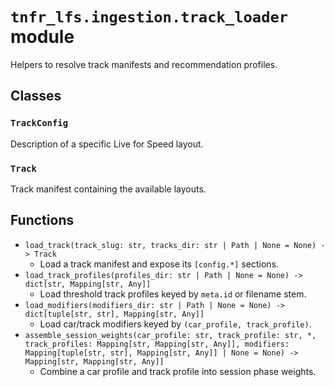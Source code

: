 # `tnfr_lfs.ingestion.track_loader` module
Helpers to resolve track manifests and recommendation profiles.

## Classes
### `TrackConfig`
Description of a specific Live for Speed layout.

### `Track`
Track manifest containing the available layouts.

## Functions
- `load_track(track_slug: str, tracks_dir: str | Path | None = None) -> Track`
  - Load a track manifest and expose its ``[config.*]`` sections.
- `load_track_profiles(profiles_dir: str | Path | None = None) -> dict[str, Mapping[str, Any]]`
  - Load threshold track profiles keyed by ``meta.id`` or filename stem.
- `load_modifiers(modifiers_dir: str | Path | None = None) -> dict[tuple[str, str], Mapping[str, Any]]`
  - Load car/track modifiers keyed by ``(car_profile, track_profile)``.
- `assemble_session_weights(car_profile: str, track_profile: str, *, track_profiles: Mapping[str, Mapping[str, Any]], modifiers: Mapping[tuple[str, str], Mapping[str, Any]] | None = None) -> Mapping[str, Mapping[str, Any]]`
  - Combine a car profile and track profile into session phase weights.

